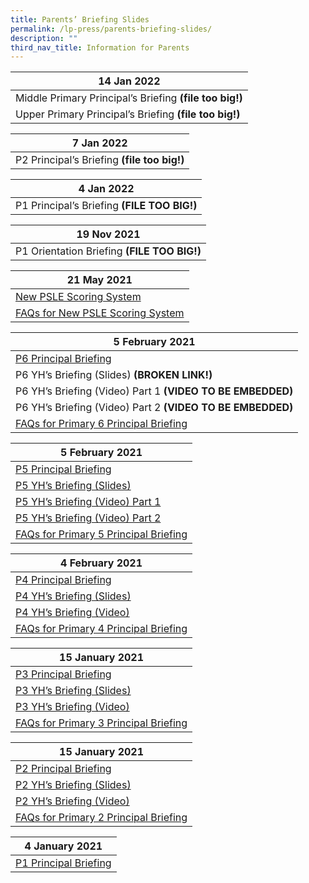 ```yaml
---
title: Parents’ Briefing Slides
permalink: /lp-press/parents-briefing-slides/
description: ""
third_nav_title: Information for Parents
---
```

| **14 Jan 2022** | 
| -------- | 
| Middle Primary Principal’s Briefing **(file too big!)**   | 
| Upper Primary Principal’s Briefing **(file too big!)**   |

| **7 Jan 2022** | 
| -------- | 
| P2 Principal’s Briefing **(file too big!)**   | 

| **4 Jan 2022** | 
| -------- | 
| P1 Principal’s Briefing **(FILE TOO BIG!)**    | 

| **19 Nov 2021** | 
| -------- | 
| P1 Orientation Briefing **(FILE TOO BIG!)**   | 


| **21 May 2021** | 
| -------- | 
| [New PSLE Scoring System](/files/Primary-6-Parents-Briefing-Slides-on-the-New-PSLE-Scoring-System.pdf)    | 
| [FAQs for New PSLE Scoring System](/files/FAQs-for-Primary-6-Parents-Briefing.pdf)   |

| **5 February 2021** | 
| -------- | 
| [P6 Principal Briefing](/files/P6-Principals-Briefing.pdf)    | 
| P6 YH’s Briefing (Slides) **(BROKEN LINK!)**   |
| P6 YH’s Briefing (Video) Part 1 **(VIDEO TO BE EMBEDDED)**   | 
| P6 YH’s Briefing (Video) Part 2 **(VIDEO TO BE EMBEDDED)**   |
| [FAQs for Primary 6 Principal Briefing](/files/FAQs-for-Primary-6-Principals-Briefing.pdf)    | 

| **5 February 2021** | 
| -------- | 
| [P5 Principal Briefing](https://www.ncps.moe.edu.sg/wp-content/uploads/2021/02/P5-briefing-2021_Mrs-Ong.pdf)    | 
| [P5 YH’s Briefing (Slides)](https://www.ncps.moe.edu.sg/wp-content/uploads/2021/02/P5-briefing-2021_YH.pdf)   |
| [P5 YH’s Briefing (Video) Part 1](https://www.ncps.moe.edu.sg/wp-content/uploads/2021/02/P5-briefing-2021_YH-Address_Part1.mp4)    | 
| [P5 YH’s Briefing (Video) Part 2](https://www.ncps.moe.edu.sg/wp-content/uploads/2021/02/P5-briefing-2021_YH-Address_Part2.mp4)   |
| [FAQs for Primary 5 Principal Briefing](https://www.ncps.moe.edu.sg/wp-content/uploads/2021/02/FAQs-for-Primary-5-Principal-Briefing-2021.pdf)    | 

| **4 February 2021** | 
| -------- | 
| [P4 Principal Briefing](https://www.ncps.moe.edu.sg/wp-content/uploads/2021/02/P4-Principal-Briefing.pdf)    | 
| [P4 YH’s Briefing (Slides)](https://www.ncps.moe.edu.sg/wp-content/uploads/2021/02/P4-YH%E2%80%99s-Briefing-Slides.pdf)   |
| [P4 YH’s Briefing (Video)](https://www.ncps.moe.edu.sg/wp-content/uploads/2021/02/P4-YH%E2%80%99s-Briefing-Slides.mp4)    | 
| [FAQs for Primary 4 Principal Briefing](https://www.ncps.moe.edu.sg/wp-content/uploads/2021/02/FAQs-for-Primary-4-Principal-Briefing-2021.pdf)   |

| **15 January 2021** | 
| -------- | 
| [P3 Principal Briefing](https://www.ncps.moe.edu.sg/wp-content/uploads/2020/01/2021-P3-Principal-Briefing-Slides-.pdf)    | 
| [P3 YH’s Briefing (Slides)](https://www.ncps.moe.edu.sg/wp-content/uploads/2020/01/2021-P3-Briefing-Slides-by-Year-Heads.pdf)   |
| [P3 YH’s Briefing (Video)](https://www.ncps.moe.edu.sg/wp-content/uploads/2020/01/2021-P3-Briefing-Slides-by-Year-Head.mp4)    | 
| [FAQs for Primary 3 Principal Briefing](https://www.ncps.moe.edu.sg/wp-content/uploads/2020/01/FAQs-for-Primary-3-Principal-Briefing-2021.pdf)   |

| **15 January 2021** | 
| -------- | 
| [P2 Principal Briefing](https://www.ncps.moe.edu.sg/wp-content/uploads/2020/01/P2-Principals-briefing-2021-address-by-P.pdf)    | 
| [P2 YH’s Briefing (Slides)](https://www.ncps.moe.edu.sg/wp-content/uploads/2020/01/P2-Principals-briefing-2021-address-by-AYH.pdf)   |
| [P2 YH’s Briefing (Video)](https://www.ncps.moe.edu.sg/wp-content/uploads/2021/01/P2-Principals-briefing-2021-address-by-AYH.mp4)    | 
| [FAQs for Primary 2 Principal Briefing](https://www.ncps.moe.edu.sg/wp-content/uploads/2020/01/FAQs-for-Primary-2-Principal-Briefing-2021.pdf)   |

| **4 January 2021** | 
| -------- | 
| [P1 Principal Briefing](https://www.ncps.moe.edu.sg/wp-content/uploads/2020/01/P1-Principals-briefing-2021_schoolwebsite.pdf)    |